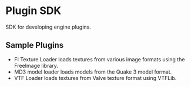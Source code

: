 # Plugin SDK
SDK for developing engine plugins.
## Sample Plugins
- FI Texture Loader loads textures from various image formats using the FreeImage library.
- MD3 model loader loads models from the Quake 3 model format.
- VTF Loader loads textures from Valve texture format using VTFLib.
